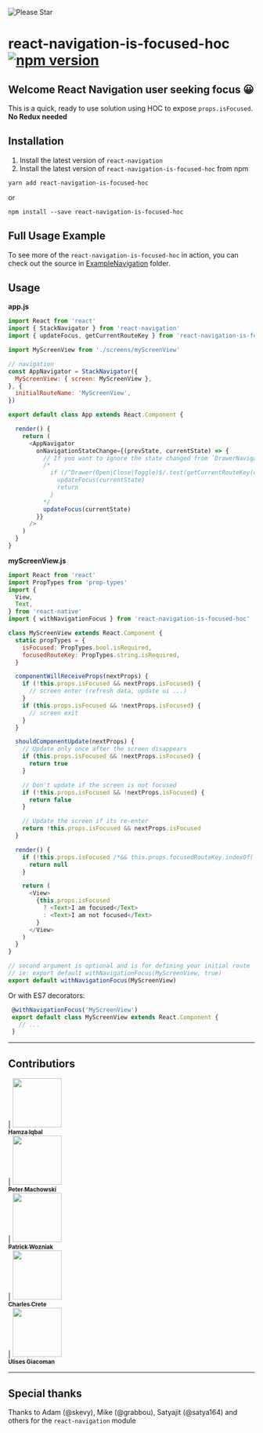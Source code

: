 ![Please Star](http://pmachowski.github.io/ghh/images/please_star_project.jpg)

# react-navigation-is-focused-hoc [![npm version](https://badge.fury.io/js/react-navigation-is-focused-hoc.svg)](https://badge.fury.io/js/react-navigation-is-focused-hoc)

## Welcome React Navigation user seeking focus 😀

This is a quick, ready to use solution using HOC to expose `props.isFocused`. **No Redux needed**

## Installation

1. Install the latest version of `react-navigation`
2. Install the latest version of `react-navigation-is-focused-hoc` from npm
```
yarn add react-navigation-is-focused-hoc
```
or
```
npm install --save react-navigation-is-focused-hoc
```

## Full Usage Example

To see more of the `react-navigation-is-focused-hoc` in action, you can check out the source in [ExampleNavigation](https://github.com/pmachowski/react-navigation-is-focused-hoc/tree/master/ExampleNavigation) folder.

## Usage

**app.js**
```javascript
import React from 'react'
import { StackNavigator } from 'react-navigation'
import { updateFocus, getCurrentRouteKey } from 'react-navigation-is-focused-hoc'

import MyScreenView from './screens/myScreenView'

// navigation
const AppNavigator = StackNavigator({
  MyScreenView: { screen: MyScreenView },
}, {
  initialRouteName: 'MyScreenView',
})

export default class App extends React.Component {

  render() {
    return (
      <AppNavigator
        onNavigationStateChange={(prevState, currentState) => {
          // If you want to ignore the state changed from `DrawerNavigator`, use this:
          /*
            if (/^Drawer(Open|Close|Toggle)$/.test(getCurrentRouteKey(currentState)) === false) {
              updateFocus(currentState)
              return
            }
          */
          updateFocus(currentState)
        }}
      />
    )
  }
}
```

**myScreenView.js**
```javascript
import React from 'react'
import PropTypes from 'prop-types'
import {
  View,
  Text,
} from 'react-native'
import { withNavigationFocus } from 'react-navigation-is-focused-hoc'

class MyScreenView extends React.Component {
  static propTypes = {
    isFocused: PropTypes.bool.isRequired,
    focusedRouteKey: PropTypes.string.isRequired,
  }

  componentWillReceiveProps(nextProps) {
    if (!this.props.isFocused && nextProps.isFocused) {
      // screen enter (refresh data, update ui ...)
    }
    if (this.props.isFocused && !nextProps.isFocused) {
      // screen exit
    }
  }

  shouldComponentUpdate(nextProps) {
    // Update only once after the screen disappears
    if (this.props.isFocused && !nextProps.isFocused) {
      return true
    }

    // Don't update if the screen is not focused
    if (!this.props.isFocused && !nextProps.isFocused) {
      return false
    }

    // Update the screen if its re-enter
    return !this.props.isFocused && nextProps.isFocused
  }

  render() {
    if (!this.props.isFocused /*&& this.props.focusedRouteKey.indexOf('Drawer') !== 0*/) {
      return null
    }

    return (
      <View>
        {this.props.isFocused
          ? <Text>I am focused</Text>
          : <Text>I am not focused</Text>
        }
      </View>
    )
  }
}

// second argument is optional and is for defining your initial route
// ie: export default withNavigationFocus(MyScreenView, true)
export default withNavigationFocus(MyScreenView)
```

Or with ES7 decorators:
 ```javascript
  @withNavigationFocus('MyScreenView')
  export default class MyScreenView extends React.Component {
    // ...
  }
```

------------
## Contributiors

<!-- ALL-CONTRIBUTORS-LIST:START - Do not remove or modify this section -->
<!-- prettier-ignore -->
| [<img src="https://avatars3.githubusercontent.com/u/6891214?s=460&v=3" width="100px;"/><br /><sub><b>Hamza Iqbal</b></sub>](https://github.com/hackerhgl)<br />| [<img src="https://avatars2.githubusercontent.com/u/8849583?s=460&v=3" width="100px;"/><br /><sub><b>Peter Machowski</b></sub>](https://github.com/pmachowski)<br />| [<img src="https://avatars1.githubusercontent.com/u/4481570?s=460&v=3" width="100px;"/><br /><sub><b>Patrick Wozniak</b></sub>](https://patwoz.de/)<br />| [<img src="https://avatars2.githubusercontent.com/u/2672503?s=460&v=3" width="100px;"/><br /><sub><b>Charles Crete</b></sub>](https://github.com/Cretezy)<br />| [<img src="https://avatars0.githubusercontent.com/u/9060741?s=460&v=3" width="100px;"/><br /><sub><b>Ulises Giacoman</b></sub>](https://github.com/ugiacoman)<br />
<!-- ALL-CONTRIBUTORS-LIST:END -->

------------
## Special thanks

Thanks to Adam (@skevy), Mike (@grabbou), Satyajit (@satya164) and others for the `react-navigation` module
